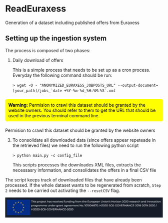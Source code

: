 # ReadEuraxess
Generation of a dataset including published offers from Euraxess

## Setting up the ingestion system

The process is composed of two phases:

   1. Daily download of offers
   
      This is a simple process that needs to be set up as a cron process. Everyday the following command should be run:
   
      ```> wget -O - "ANONYMIZED_EURAXESS_JOBPOSTS_URL" --output-document=[your_path]/jobs_`date +%Y-%m-%d_%H:%M:%S`.xml```

<div style="background-color: yellow; color: black; padding: 10px; border-radius: 5px; margin: 20px 0;">
    <strong>Warning:</strong> Permision to crawl this dataset should be granted by the website owners. You should refer to them to get the URL that should be used in the previous terminal command line.
</div>
Permision to crawl this dataset should be granted by the website owners

   3. To consolidate all downloaded data (since offers appear repeteade in the retrieved files) we need to run the following python script

      ```> python main.py -c config_file```
   
      This scripts processes the downloades XML files, extracts the necessasry information, and consolidates the offers in a final CSV file
      
The script keeps track of downloaded files that have already been processed. If the whole dataset wants to be regenerated from scratch, `Step 2` needs to be carried out activating the `--resetCSV` flag.

![This project has received funding from the European Union’s Horizon 2020 research and innovation programme under grant agreement No. 101004870. H2020-SC6-GOVERNANCE-2018-2019-2020 / H2020-SC6-GOVERNANCE-2020](https://github.com/IntelCompH2020/.github/blob/main/profile/banner.png)
